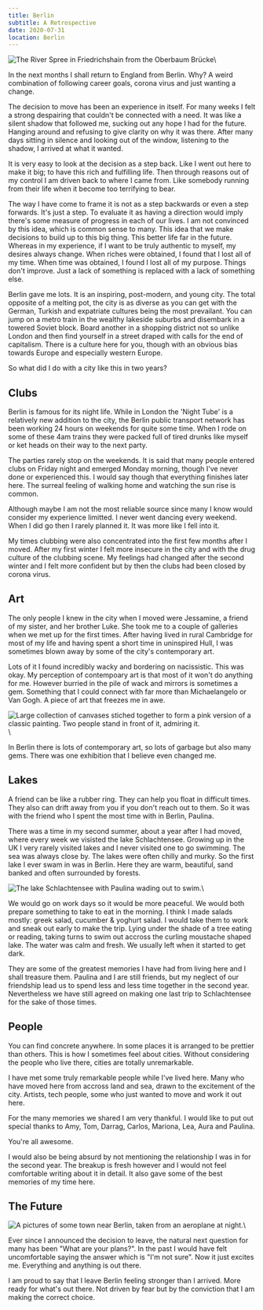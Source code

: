 ```yaml
---
title: Berlin
subtitle: A Retrospective
date: 2020-07-31
location: Berlin
---
```


![The River Spree in Friedrichshain from the Oberbaum Brücke](/images/friedrichshain.JPEG)\

In the next months I shall return to England from Berlin. Why? A weird
combination of following career goals, corona virus and just wanting a change.

The decision to move has been an experience in itself. For many weeks I felt
a strong despairing that couldn't be connected with a need. It was like
a silent shadow that followed me, sucking out any hope I had for the future.
Hanging around and refusing to give clarity on why it was there. After many
days sitting in silence and looking out of the window, listening to the shadow,
I arrived at what it wanted.

It is very easy to look at the decision as a step back. Like I went out here to
make it big; to have this rich and fulfilling life. Then through reasons out of
my control I am driven back to where I came from. Like somebody running from
their life when it become too terrifying to bear.

The way I have come to frame it is not as a step backwards or even a step
forwards. It's just a step. To evaluate it as having a direction would
imply there's some measure of progress in each of our lives. I am not convinced
by this idea, which is common sense to many. This idea that we make decisions
to build up to this big thing. This better life far in the future. Whereas in
my experience, if I want to be truly authentic to myself, my desires always
change. When riches were obtained, I found that I lost all of my time. When
time was obtained, I found I lost all of my purpose. Things don't improve. Just
a lack of something is replaced with a lack of something else.

Berlin gave me lots. It is an inspiring, post-modern, and young city. The total 
opposite of a melting pot, the city is as diverse as you can get with the
German, Turkish and expatriate cultures being the most prevailant. You can jump
on a metro train in the wealthy lakeside suburbs and disembark in a towered
Soviet block. Board another in a shopping district not so unlike London and
then find yourself in a street draped with calls for the end of capitalism.
There is a culture here for you, though with an obvious bias towards Europe and
especially western Europe.

So what did I do with a city like this in two years?

## Clubs

Berlin is famous for its night life. While in London the 'Night Tube' is
a relatively new addition to the city, the Berlin public transport network has
been working 24 hours on weekends for quite some time. When I rode on some of
these 4am trains they were packed full of tired drunks like myself or
ket heads on their way to the next party. 

The parties rarely stop on the weekends. It is said that many people entered
clubs on Friday night and emerged Monday morning, though I've never done or
experienced this. I would say though that everything finishes later here. The
surreal feeling of walking home and watching the sun rise is common.

Although maybe I am not the most reliable source since many I know would
consider my experience limitted. I never went dancing every weekend. When I did
go then I rarely planned it. It was more like I fell into it. 

My times clubbing were also concentrated into the first few months after
I moved. After my first winter I felt more insecure in the city and with the
drug culture of the clubbing scene. My feelings had changed after the second
winter and I felt more confident but by then the clubs had been closed by
corona virus.

## Art

The only people I knew in the city when I moved were Jessamine, a friend of my
sister, and her brother Luke. She took me to a couple of galleries when we met
up for the first times. After having lived in rural Cambridge for most of my
life and having spent a short time in uninspired Hull, I was sometimes blown
away by some of the city's contemporary art.

Lots of it I found incredibly wacky and bordering on nacissistic. This was
okay. My perception of contempoary art is that most of it won't do anything for
me. However burried in the pile of wack and mirrors is sometimes a gem.
Something that I could connect with far more than Michaelangelo or Van Gogh.
A piece of art that freezes me in awe. 

![Large collection of canvases stiched together to form a pink version of a classic painting. Two people stand in front of it, admiring it.](/images/pink-canvas.JPEG)\

In Berlin there is lots of contemporary art, so lots of garbage but also many
gems. There was one exhibition that I believe even changed me.

## Lakes

A friend can be like a rubber ring. They can help you float in difficult times.
They also can drift away from you if you don't reach out to them. So it was with
the friend who I spent the most time with in Berlin, Paulina.

There was a time in my second summer, about a year after I had moved, where every week we visisted the lake Schlachtensee. Growing up in the UK I very rarely visited lakes and I never visited one to go swimming. The sea was always close by. The lakes were often chilly and murky. So the first lake I ever swam in was in Berlin. Here they are warm, beautiful, sand banked and often surrounded by forests.

![The lake Schlachtensee with Paulina wading out to swim.](/images/schlachtensee.JPEG)\

We would go on work days so it would be more peaceful. We would both prepare
something to take to eat in the morning. I think I made salads mostly: greek
salad, cucumber & yoghurt salad. I would take them to work and sneak out early
to make the trip. Lying under the shade of a tree eating or reading, taking
turns to swim out accross the curling moustache shaped lake. The water was calm
and fresh. We usually left when it started to get dark.

They are some of the greatest memories I have had from living here and I shall
treasure them. Paulina and I are still friends, but my neglect of our
friendship lead us to spend less and less time together in the second year.
Nevertheless we have still agreed on making one last trip to Schlachtensee for
the sake of those times.

## People

You can find concrete anywhere. In some places it is arranged to be prettier
than others. This is how I sometimes feel about cities. Without
considering the people who live there, cities are totally unremarkable.

I have met some truly remarkable people while I've lived here. Many who have
moved here from accross land and sea, drawn to the excitement of the city.
Artists, tech people, some who just wanted to move and work it out here. 

For the many memories we shared I am very thankful. I would like to put out
special thanks to Amy, Tom, Darrag, Carlos, Mariona, Lea, Aura and Paulina.

You're all awesome.

I would also be being absurd by not mentioning the relationship I was in for the second year. The breakup is fresh however and I would not feel comfortable writing about it in detail. It also gave some of the best memories of my time here.

## The Future

![A pictures of some town near Berlin, taken from an aeroplane at night.](/images/berlin-from-aeroplane.JPEG)\

Ever since I announced the decision to leave, the natural next question for many has been "What are your plans?". In the past I would have felt uncomfortable saying the answer which is "I'm not sure". Now it just excites me. Everything and anything is out there. 

I am proud to say that I leave Berlin feeling stronger than I arrived. More
ready for what's out there. Not driven by fear but by the conviction that I am
making the correct choice.

